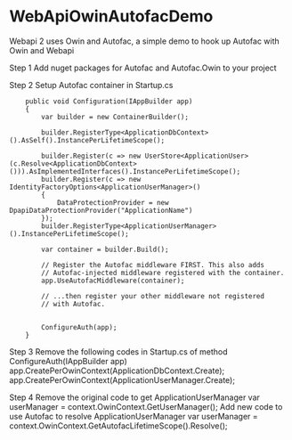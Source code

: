 # WebApiOwinAutofacDemo
Webapi 2 uses Owin and Autofac, a simple demo to hook up Autofac with Owin and Webapi

Step 1
Add nuget packages for Autofac and Autofac.Owin to your project

Step 2
Setup Autofac container in Startup.cs

        public void Configuration(IAppBuilder app)
        {
            var builder = new ContainerBuilder();

            builder.RegisterType<ApplicationDbContext>().AsSelf().InstancePerLifetimeScope();

            builder.Register(c => new UserStore<ApplicationUser>(c.Resolve<ApplicationDbContext>())).AsImplementedInterfaces().InstancePerLifetimeScope();
            builder.Register(c => new IdentityFactoryOptions<ApplicationUserManager>()
            {
                DataProtectionProvider = new DpapiDataProtectionProvider("ApplicationName")
            });
            builder.RegisterType<ApplicationUserManager>().InstancePerLifetimeScope();

            var container = builder.Build();

            // Register the Autofac middleware FIRST. This also adds
            // Autofac-injected middleware registered with the container.
            app.UseAutofacMiddleware(container);

            // ...then register your other middleware not registered
            // with Autofac.

            
            ConfigureAuth(app);
        }

Step 3
Remove the following codes in Startup.cs of method ConfigureAuth(IAppBuilder app)
            app.CreatePerOwinContext(ApplicationDbContext.Create);
            app.CreatePerOwinContext<ApplicationUserManager>(ApplicationUserManager.Create);

Step 4
Remove the original code to get ApplicationUserManager
            var userManager = context.OwinContext.GetUserManager<ApplicationUserManager>();
Add new code to use Autofac to resolve ApplicationUserManager
            var userManager = context.OwinContext.GetAutofacLifetimeScope().Resolve<ApplicationUserManager>();

